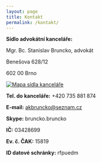 ```yaml
---
layout: page
title: Kontakt
permalink: /kontakt/
---
```


**Sídlo advokátní kanceláře:**

Mgr. Bc. Stanislav Bruncko, advokát

Benešova 628/12

602 00 Brno

[![Mapa sídla kanceláře](https://www.google.cz/maps/vt/data=RfCSdfNZ0LFPrHSm0ublXdzhdrDFhtmHhN1u-gM,wkyEYw5dILTnc68aEOLzXZ3kbKsaCnd-QXoRVW9Tm4vt9ToMBQthRN2o1XOe21Pu_RUM72fwJtxul9E1OZ0fgIS7j-wWPFWcnxTrr3JG26cVEAd0NEqDVcnuzyM)](https://goo.gl/maps/xvEZi2aFqtq)



**Tel. do kanceláře:**		+420 735 881 874

**E-mail:**			akbruncko@seznam.cz

**Skype:**				bruncko.bruncko


**IČ:**				03428699 

**Ev. č. ČAK:**			15819

**ID datové schránky:**		rfpuedm
